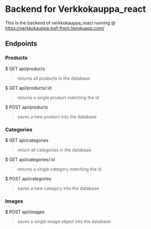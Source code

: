 # Backend for Verkkokauppa_react

This is the backend of verkkokauppa_react running @ https://verkkokauppa-bgf-front.herokuapp.com/

## Endpoints

### Products

$ GET api/products  
> returns all products in the database  

$ GET api/products/:id  
> returns a single product matching the id 
 
$ POST api/products  
> saves a new product into the database  

### Categories
$ GET api/categories  
>  return all categories in the database  

$ GET api/categories/:id  
>  returns a single category matching the id  

$ POST api/categories  
>  saves a new category into the database  

### Images
$ POST api/images  
> saves a single image object into the database  
